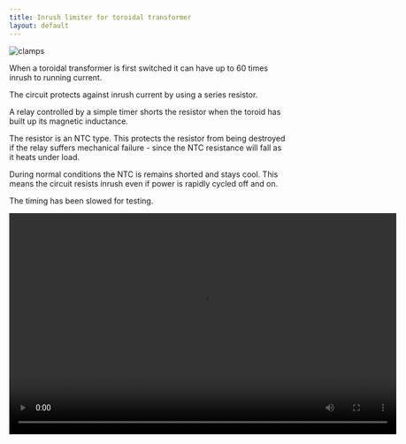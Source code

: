 ```yaml
---
title: Inrush limiter for toroidal transformer 
layout: default
---
```


![clamps](http://s3.julian1.io/rx100/smaller/DSC01877.JPG)

When a toroidal transformer is first switched it can have up to 60 times inrush to running current. 

The circuit protects against inrush current by using a series resistor.

A relay controlled by a simple timer shorts the resistor when the toroid has built up its magnetic inductance.

The resistor is an NTC type. This protects the resistor from being destroyed if the relay suffers mechanical failure - since the NTC resistance will fall as it heats under load. 

During normal conditions the NTC is remains shorted and stays cool. This means the circuit resists inrush even if power is rapidly cycled off and on. 

The timing has been slowed for testing. 

 <video width="700" height="400" controls>
  <source src="http://s3.julian1.io/rx100/100ANV01/MAH01872.MP4" type="video/mp4">
  <source src="http://s3.julian1.io/rx100/100ANV01/MAH01872.MP4" type="video/ogg">
  Your browser does not support the video tag.
</video> 


